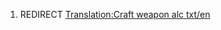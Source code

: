 1.  REDIRECT [Translation:Craft weapon alc
    txt/en](Translation:Craft_weapon_alc_txt/en "wikilink")